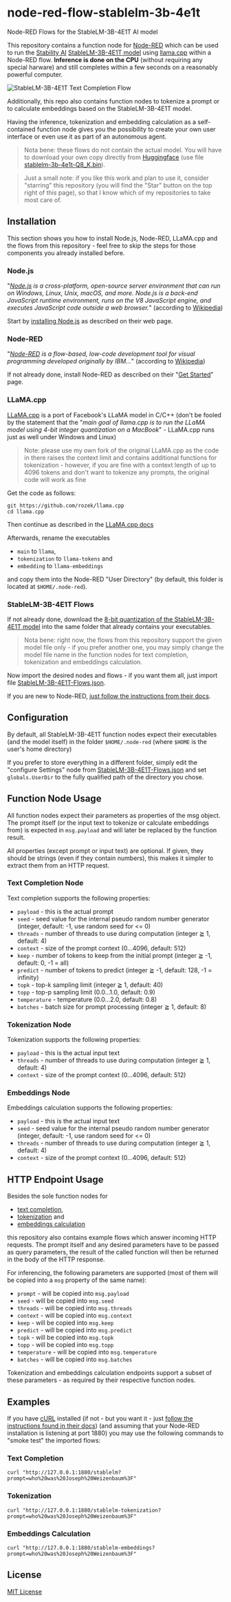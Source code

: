 # node-red-flow-stablelm-3b-4e1t

Node-RED Flows for the StableLM-3B-4E1T AI model

This repository contains a function node for [Node-RED](https://nodered.org/) which can be used to run the [Stability AI](https://huggingface.co/stabilityai) [StableLM-3B-4E1T model](https://huggingface.co/stabilityai/stablelm-3b-4e1t) using [llama.cpp](https://github.com/rozek/llama.cpp) within a Node-RED flow. **Inference is done on the CPU** (without requiring any special harware) and still completes within a few seconds on a reasonably powerful computer.

![StableLM-3B-4E1T Text Completion Flow](./StableLM-3B-4E1T-Completion-Flow.png)

Additionally, this repo also contains function nodes to tokenize a prompt or to calculate embeddings based on the StableLM-3B-4E1T model.

Having the inference, tokenization and embedding calculation as a self-contained function node gives you the possibility to create your own user interface or even use it as part of an autonomous agent.

> Nota bene: these flows do not contain the actual model. You will have to download your own copy directly from [Huggingface](https://huggingface.co/rozek/StableLM-3B-4E1T_GGUF) (use file [stablelm-3b-4e1t-Q8_K.bin](https://huggingface.co/rozek/StableLM-3B-4E1T_GGUF/blob/main/stablelm-3b-4e1t-Q8_K.bin)).

> Just a small note: if you like this work and plan to use it, consider "starring" this repository (you will find the "Star" button on the top right of this page), so that I know which of my repositories to take most care of.

## Installation ##

This section shows you how to install Node.js, Node-RED, LLaMA.cpp and the flows from this repository - feel free to skip the steps for those components you already installed before.

### Node.js ###

"_[Node.js](https://nodejs.org/en) is a cross-platform, open-source server environment that can run on Windows, Linux, Unix, macOS, and more. Node.js is a back-end JavaScript runtime environment, runs on the V8 JavaScript engine, and executes JavaScript code outside a web browser._" (according to [Wikipedia](https://en.wikipedia.org/wiki/Node.js))

Start by [installing Node.js](https://nodejs.org/en) as described on their web page.

### Node-RED ###

"_[Node-RED](https://nodered.org/) is a flow-based, low-code development tool for visual programming developed originally by IBM..._" (according to [Wikipedia](https://en.wikipedia.org/wiki/Node-RED))

If not already done, install Node-RED as described on their "[Get Started](https://nodered.org/#get-started)" page.

### LLaMA.cpp ###

[LLaMA.cpp](https://github.com/ggerganov/llama.cpp) is a port of Facebook's LLaMA model in C/C++ (don't be fooled by the statement that the "_main goal of llama.cpp is to run the LLaMA model using 4-bit integer quantization on a MacBook_" - LLaMA.cpp runs just as well under Windows and Linux)

> Note: please use my own fork of the original LLaMA.cpp as the code in there raises the context limit and contains additional functions for tokenization - however, if you are fine with a context length of up to 4096 tokens and don't want to tokenize any prompts, the original code will work as fine

Get the code as follows:

```
git https://github.com/rozek/llama.cpp
cd llama.cpp
```

Then continue as described in the [LLaMA.cpp docs](https://github.com/rozek/llama.cpp#build)

Afterwards, rename the executables

* `main` to `llama`,
* `tokenization` to `llama-tokens` and
* `embedding` to `llama-embeddings`

and copy them into the Node-RED "User Directory" (by default, this folder is located at `$HOME/.node-red`).

### StableLM-3B-4E1T Flows ###

If not already done, download the [8-bit quantization of the StableLM-3B-4E1T model](https://huggingface.co/rozek/StableLM-3B-4E1T_GGUF/blob/main/stablelm-3b-4e1t-Q8_K.bin) into the same folder that already contains your executables.

> Nota bene: right now, the flows from this repository support the given model file only - if you prefer another one, you may simply change the model file name in the function nodes for text completion, tokenization and embeddings calculation.

Now import the desired nodes and flows - if you want them all, just import file [StableLM-3B-4E1T-Flows.json](https://raw.githubusercontent.com/rozek/node-red-flow-stablelm-3b-4e1t/master/StableLM-3B-4E1T-Flows.json).

If you are new to Node-RED, [just follow the instructions from their docs](https://nodered.org/docs/user-guide/editor/workspace/import-export).

## Configuration ##

By default, all StableLM-3B-4E1T function nodes expect their executables (and the model itself) in the folder `$HOME/.node-red` (where `$HOME` is the user's home directory)

If you prefer to store everything in a different folder, simply edit the "configure Settings" node from [StableLM-3B-4E1T-Flows.json](https://raw.githubusercontent.com/rozek/node-red-flow-stablelm-3b-4e1t/master/StableLM-3B-4E1T-Flows.json) and set `globals.UserDir` to the fully qualified path of the directory you chose.

## Function Node Usage ##

All function nodes expect their parameters as properties of the msg object. The prompt itself (or the input text to tokenize or calculate embeddings from) is expected in `msg.payload` and will later be replaced by the function result.

All properties (except prompt or input text) are optional. If given, they should be strings (even if they contain numbers), this makes it simpler to extract them from an HTTP request.

### Text Completion Node ###

Text completion supports the following properties:

* `payload` - this is the actual prompt 
* `seed` - seed value for the internal pseudo random number generator (integer, default: -1, use random seed for <= 0)
* `threads` - number of threads to use during computation (integer ≧ 1, default: 4)
* `context` - size of the prompt context (0...4096, default: 512)
* `keep` - number of tokens to keep from the initial prompt (integer ≧ -1, default: 0, -1 = all)
* `predict` - number of tokens to predict (integer ≧ -1, default: 128, -1 = infinity)
* `topk` - top-k sampling limit (integer ≧ 1, default: 40)
* `topp` - top-p sampling limit (0.0...1.0, default: 0.9)
* `temperature` - temperature (0.0...2.0, default: 0.8)
* `batches` - batch size for prompt processing (integer ≧ 1, default: 8)

### Tokenization Node ###

Tokenization supports the following properties:

* `payload` - this is the actual input text 
* `threads` - number of threads to use during computation (integer ≧ 1, default: 4)
* `context` - size of the prompt context (0...4096, default: 512)

### Embeddings Node ###

Embeddings calculation supports the following properties:

* `payload` - this is the actual input text  
* `seed` - seed value for the internal pseudo random number generator (integer, default: -1, use random seed for <= 0)
* `threads` - number of threads to use during computation (integer ≧ 1, default: 4)
* `context` - size of the prompt context (0...4096, default: 512)

## HTTP Endpoint Usage ##

Besides the sole function nodes for

* [text completion](https://raw.githubusercontent.com/rozek/node-red-flow-stablelm-3b-4e1t/master/StableLM-3B-4E1T-Completion-Function.json),
* [tokenization](https://raw.githubusercontent.com/rozek/node-red-flow-stablelm-3b-4e1t/master/StableLM-3B-4E1T-Tokenization-Function.json) and
* [embeddings calculation](https://raw.githubusercontent.com/rozek/node-red-flow-stablelm-3b-4e1t/master/StableLM-3B-4E1T-Embeddings-Function.json)

this repository also contains example flows which answer incoming HTTP requests. The prompt itself and any desired parameters have to be passed as query parameters, the result of the called function will then be returned in the body of the HTTP response.

For inferencing, the following parameters are supported (most of them will be copied into a `msg` property of the same name):

* `prompt` - will be copied into `msg.payload`
* `seed` - will be copied into `msg.seed`
* `threads` - will be copied into `msg.threads`
* `context` - will be copied into `msg.context`
* `keep` - will be copied into `msg.keep`
* `predict` - will be copied into `msg.predict`
* `topk` - will be copied into `msg.topk`
* `topp` - will be copied into `msg.topp`
* `temperature` - will be copied into `msg.temperature`
* `batches` - will be copied into `msg.batches`

Tokenization and embeddings calculation endpoints support a subset of these parameters - as required by their respective function nodes.

## Examples ##

If you have [cURL](https://curl.se/) installed (if not - but you want it - just [follow the instructions found in their docs](https://everything.curl.dev/get)) (and assuming that your Node-RED installation is listening at port 1880) you may use the following commands to "smoke test" the imported flows:

### Text Completion ###

```
curl "http://127.0.0.1:1880/stablelm?prompt=who%20was%20Joseph%20Weizenbaum%3F"
```

### Tokenization ###

```
curl "http://127.0.0.1:1880/stablelm-tokenization?prompt=who%20was%20Joseph%20Weizenbaum%3F"
```

### Embeddings Calculation ###

```
curl "http://127.0.0.1:1880/stablelm-embeddings?prompt=who%20was%20Joseph%20Weizenbaum%3F"
```

## License ##

[MIT License](LICENSE.md)
